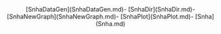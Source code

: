 
<center>
[SnhaDataGen](SnhaDataGen.md)-
[SnhaDir](SnhaDir.md)-
[SnhaNewGraph](SnhaNewGraph.md)-
[SnhaPlot](SnhaPlot.md)-
[Snha](Snha.md)
</center>
